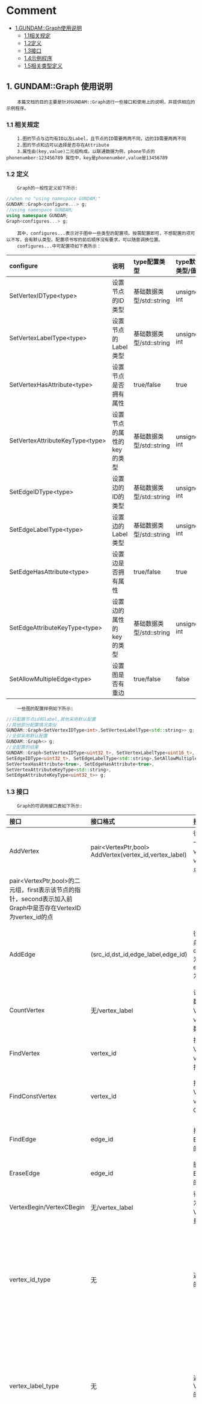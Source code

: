 # Comment 
- [1.GUNDAM::Graph使用说明](#1-gundamgraph-%E4%BD%BF%E7%94%A8%E8%AF%B4%E6%98%8E)
   - [1.1相关规定](#11-%E7%9B%B8%E5%85%B3%E8%A7%84%E5%AE%9A)
   - [1.2定义](#12-%E5%AE%9A%E4%B9%89)
   - [1.3接口](#13-%E6%8E%A5%E5%8F%A3)
   - [1.4示例程序](#14-%E7%A4%BA%E4%BE%8B%E7%A8%8B%E5%BA%8F)
   - [1.5相关类型定义](#15-%E7%9B%B8%E5%85%B3%E7%B1%BB%E5%9E%8B%E5%AE%9A%E4%B9%89)
## 1. GUNDAM::Graph 使用说明

        本篇文档的目的主要是针对GUNDAM::Graph进行一些接口和使用上的说明，并提供相应的示例程序。
### 1.1 相关规定

        1.图的节点与边均有ID以及Label，且节点的ID需要两两不同，边的ID需要两两不同
        2.图的节点和边可以选择是否存在Attribute
        3.属性由(key,value)二元组构成。以联通数据为例，phone节点的phonenumber:123456789 属性中，key是phonenumber,value是13456789


### 1.2 定义

        Graph的一般性定义如下所示:

```c++
//when no "using namespace GUNDAM;"
GUNDAM::Graph<configure...> g;
//using namespace GUNDAM;
using namespace GUNDAM;
Graph<configures...> g;
```
        其中，configures...表示对于图中一些类型的配置项。按需配置即可，不想配置的项可以不写，会有默认类型。配置项书写的前后顺序没有要求，可以随意调换位置。
        configures...中可配置项如下表所示：
|configure|说明|type配置类型|type默认类型/值|
|:--|:--|:--|:--|
|SetVertexIDType\<type\>|设置节点的ID类型|基础数据类型/std::string|unsigned int|
|SetVertexLabelType\<type\>|设置节点的Label类型|基础数据类型/std::string|unsigned int|
|SetVertexHasAttribute\<type\>|设置节点是否拥有属性|true/false|true|
|SetVertexAttributeKeyType\<type\>|设置节点的属性的key的类型|基础数据类型/std::string|unsigned int|
|SetEdgeIDType\<type\>|设置边的ID的类型|基础数据类型/std::string|unsigned int|
|SetEdgeLabelType\<type\>|设置边的Label类型|基础数据类型/std::string|unsigned int|
|SetEdgeHasAttribute\<type\>|设置边是否拥有属性|true/false|true|
|SetEdgeAttributeKeyType\<type\>|设置边的属性的key的类型|基础数据类型/std::string|unsigned int|
|SetAllowMultipleEdge\<type\>|设置图是否有重边|true/false|false|

        一些图的配置样例如下所示:
```c++
//只配置节点id和label,其他采用默认配置
//其他部分配置情况类似
GUNDAM::Graph<SetVertexIDType<int>,SetVertexLabelType<std::string>> g;
//全部采用默认配置
GUNDAM::Graph<> g;
//全配置的结果
GUNDAM::Graph<SetVertexIDType<uint32_t>, SetVertexLabelType<uint16_t>,
SetEdgeIDType<uint32_t>, SetEdgeLabelType<std::string>,SetAllowMultipleEdge<true>,
SetVertexHasAttribute<true>, SetEdgeHasAttribute<true>,
SetVertexAttributeKeyType<std::string>,
SetEdgeAttributeKeyType<uint32_t>> g;
```

### 1.3 接口

        Graph的可调用接口表如下所示:
|接口|接口格式|接口说明|返回值|
|:--|:--|:--|:--|
|AddVertex|pair<VertexPtr,bool> AddVertex(vertex_id,vertex_label)|往Graph中新加入一个ID为vertex_id,Label为vertex_label的节点，返回
pair\<VertexPtr,bool\>的二元组，first表示该节点的指针，second表示加入前Graph中是否存在VertexID为vertex_id的点||
|AddEdge|(src_id,dst_id,edge_label,edge_id)|往Graph中加入一条从src_id到dst_id,EdgeLabel为edge_label,EdgeID为edge_id的有向边|pair\<EdgePtr,bool\>的二元组，first表示该边的指针，second表示加入前Graph中是否存在EdgeID为edge_id的点|
|CountVertex|无/vertex_label|计算这个图的节点数量/满足VertexLabel为vertex_label的节点数量|size_t类型的值，代表满足要求的点的数量|
|FindVertex|vertex_id|找到Graph中VertexID为vertex_id的节点的指针|若图中存在vertex_id对应的节点，则返回其指针，否则返回Null指针|
|FindConstVertex|vertex_id|找到Graph中VertexID为vertex_id的节点的Const指针|若图中存在vertex_id对应的节点，则返回其Const指针，否则返回Null指针|
|FindEdge|edge_id|找到Graph中EdgeID为edge_id的边的指针|若图中存在edge_id对应的边，则返回其指针，否则返回Null指针|
|EraseEdge|edge_id|删除Graph中EdgeID为edge_id的边的指针|若成功删除返回true,否则返回false|
|VertexBegin/VertexCBegin|无/vertex_label|得到Vertex/Label为vertex_label的Vertex的迭代器/常量迭代器|Vertex/Label为vertex_label的Vertex的迭代器/常量迭代器|
|vertex_id_type|无|返回VertexIDType的字符串|若类型是整型(int,long long,unsigned int等等)，返回"int",若类型是浮点类型(float,double,long double),返回"double"，若是std::string类型，返回"string"，其他类型返回"unknown type"|
|vertex_label_type|无|返回VertexLabelType的字符串|若类型是整型(int,long long,unsigned int等等)，返回"int",若类型是浮点类型(float,double,long double),返回"double"，若是std::string类型，返回"string",其他类型返回"unknown type"|
|edge_id_type|无|返回EdgeIDType的字符串|若类型是整型(int,long long,unsigned int等等)，返回"int",若类型是浮点类型(float,double,long double),返回"double"，若是std::string类型，返回"string",其他类型返回"unknown type"|
|edge_label_type|无|返回EdgeLabelType的字符串|若类型是整型(int,long long,unsigned int等等)，返回"int",若类型是浮点类型(float,double,long double),返回"double"，若是std::string类型，返回"string",其他类型返回"unknown type"|

### 1.4 示例程序

        Graph的相关实例程序如下所示：

```c++
GUNDAM::Graph<> g;
for (int i=1;i<=10;i++){
    //Add Vertex
    g.AddVertex(i,1);
}
for (int i=11;i<=20;i++){
    g.AddVertex(i,2);
}
int edge_id =1;
for (int i=1;i<=10;i++){
    for (int j=1;j<=10;j++){
        if (i==j) continue;
        //add edge
        g.AddEdge(i,j,2,edge_id++);
    }
}
//visit all vertex
for (auto it = g.VertexBegin();!it.IsDone();it++{
    std::cout<<it->id()<<" "<< it->label()<<std::endl;
}
//visit all 2-label vertex
for (auto it = g.VertexBegin(2);!it.IsDone();it++{
    std::cout<<it->id()<<" "<< it->label()<<std::endl;
}
//vertex num
int node_num = g.CountVertex();
//count 1-label vertex
int label_is_1_num = g.CountVertex(1);
//Find Vertex
typename GUNDAM::Graph<>::VertexPtr node_ptr = g.FindVertex(2);
//Find Edge
typename GUNDAN::Graph<>::EdgePtr edge_ptr = g.FindEdge(10);
//Erase Edge
bool erase_flag = g.EraseEdge(11);
//print id and label type
std::cout<<"vertex id type = "<<g.vertex_id_type()<<std::endl;
std::cout<<"vertex label type = "<<g.vertex_label_type()<<std::endl;
std::cout<<"edge id type = "<<g.edge_id_type()<<std::endl;
std::cout<<"edge label type = "<<g.edge_label_type()<<std::endl;

```

### 1.5 相关类型定义

        GUNDAM中常见的类型定义如下所示：
```c++
using GraphType = GUNDAM::Graph<>;
using VertexType = typename GraphType::VertexType;
using EdgeType = typename GraphType::EdgeType;
using VertexIDType = typename VertexType::IDType;
using VertexLabelType = typename VertexType::LabelType;
using EdgeIDType = typename GraphType::EdgeType::IDType;
using EdgeLabelType = typename EdgeType::LabelType;
using VertexPtr = typename GraphType::VertexPtr;
using VertexConstPtr = typename GraphType::VertexConstPtr;
using EdgePtr = typename GraphType::EdgePtr;
using EdgeConstPtr = typename GraphType::EdgeConstPtr;
using VertexAttributeKeyType = typename GraphType::VertexType::AttributeKeyType;
using EdgeAttributeKeyType = typename GraphType::EdgeType::AttributeKeyType;
```